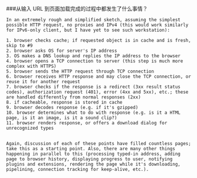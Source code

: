 ###从输入 URL 到页面加载完成的过程中都发生了什么事情？

	In an extremely rough and simplified sketch, assuming the simplest possible HTTP request, no proxies and IPv4 (this would work similarly for IPv6-only client, but I have yet to see such workstation):
	
	1. browser checks cache; if requested object is in cache and is fresh, skip to #9
	2. browser asks OS for server's IP address
	3. OS makes a DNS lookup and replies the IP address to the browser
	4. browser opens a TCP connection to server (this step is much more complex with HTTPS)
	5. browser sends the HTTP request through TCP connection
	6. browser receives HTTP response and may close the TCP connection, or reuse it for another request
	7. browser checks if the response is a redirect (3xx result status codes), authorization request (401), error (4xx and 5xx), etc.; these are handled differently from normal responses (2xx)
	8. if cacheable, response is stored in cache
	9. browser decodes response (e.g. if it's gzipped)
	10. browser determines what to do with response (e.g. is it a HTML page, is it an image, is it a sound clip?)
	11. browser renders response, or offers a download dialog for unrecognized types
	
	
	Again, discussion of each of these points have filled countless pages; take this as a starting point. Also, there are many other things happening in parallel to this (processing typed-in address, adding page to browser history, displaying progress to user, notifying plugins and extensions, rendering the page while it's downloading, pipelining, connection tracking for keep-alive, etc.).
